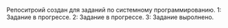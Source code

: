 Репоситроий создан для заданий по системному программированию.
1: Задание в прогрессе.
2: Задание в прогрессе.
3: Задание выролнено. 

